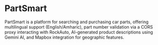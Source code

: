 # PartSmart
PartSmart is a platform for searching and purchasing car parts, offering multilingual support (English/Amharic), part number validation via a CORS proxy interacting with RockAuto, AI-generated product descriptions using Gemini AI, and Mapbox integration for geographic features.

